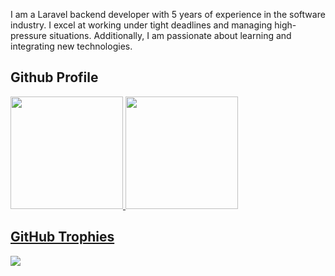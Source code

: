 I am a Laravel backend developer with 5 years of experience in the software industry. I excel at working under tight deadlines and managing high-pressure situations. Additionally, I am passionate about learning and integrating new technologies.


## Github Profile

<div>
  <a href="https://github.com/aungkhant611658">
  <img height="180em" src="https://github-readme-stats.vercel.app/api?username=aungkhant611658&count_private=true&theme=cobalt&show_icons=true"/>
  <img height="180em" src="https://github-readme-stats.vercel.app/api/top-langs/?username=aungkhant611658&layout=compact&langs_count=7&theme=cobalt"/>
</div>

  
## GitHub Trophies
![](https://github-profile-trophy.vercel.app/?username=aungkhant611658&theme=cobalt&no-frame=false&no-bg=false&margin-w=4)
